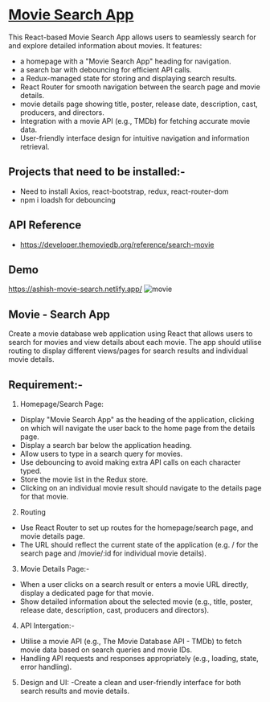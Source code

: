 
# [Movie Search App](https://ashish-movie-search.netlify.app/)

This React-based Movie Search App allows users to seamlessly search for and explore detailed information about movies. It features:

- a homepage with a "Movie Search App" heading for navigation.
- a search bar with debouncing for efficient API calls.
- a Redux-managed state for storing and displaying search results.
- React Router for smooth navigation between the search page and movie details.
- movie details page showing title, poster, release date, description, cast, producers, and directors.
- Integration with a movie API (e.g., TMDb) for fetching accurate movie data.
- User-friendly interface design for intuitive navigation and information retrieval.

## Projects that need to be installed:- 

 - Need to install Axios, react-bootstrap, redux, react-router-dom
 - npm i loadsh for debouncing 
 


## API Reference

- https://developer.themoviedb.org/reference/search-movie
## Demo


https://ashish-movie-search.netlify.app/
![movie](https://github.com/palkrashish/movie-search/assets/74855648/e89b2efb-f84f-4f81-9702-77a2a95171cf)



## Movie - Search App
Create a movie database web application using React that allows users to search for movies and view details about each movie.
The app should utilise routing to display different views/pages for search results and individual movie details.

## Requirement:-
1. Homepage/Search Page:
- Display "Movie Search App" as the heading of the application, clicking on which will navigate the user back to the home page from the details page.
- Display a search bar below the application heading.
- Allow users to type in a search query for movies.
- Use debouncing to avoid making extra API calls on each character typed.
- Store the movie list in the Redux store.
- Clicking on an individual movie result should navigate to the details page for that movie.
2. Routing
- Use React Router to set up routes for the homepage/search page, and movie details page.
- The URL should reflect the current state of the application (e.g. / for the search page and /movie/:id for individual movie details).

3. Movie Details Page:-
- When a user clicks on a search result or enters a movie URL directly, display a dedicated page for that movie.
- Show detailed information about the selected movie (e.g., title, poster, release date, description, cast, producers and directors).

4. API Intergation:-
- Utilise a movie API (e.g., The Movie Database API - TMDb) to fetch movie data based on search queries and movie IDs.
- Handling API requests and responses appropriately (e.g., loading, state, error handling).

5. Design and UI:
-Create a clean and user-friendly interface for both search results and movie details.


